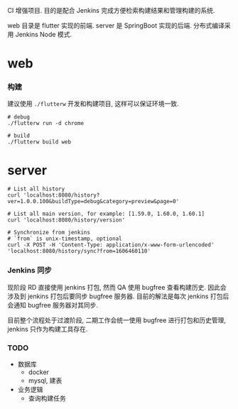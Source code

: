 CI 增强项目. 目的是配合 Jenkins 完成方便检索构建结果和管理构建的系统.

web 目录是 flutter 实现的前端. server 是 SpringBoot 实现的后端. 分布式编译采用 Jenkins Node 模式. 

# web

### 构建
建议使用 `./flutterw` 开发和构建项目, 这样可以保证环境一致.

```shell
# debug
./flutterw run -d chrome

# build
./flutterw build web
```

# server
```shell
# List all history
curl 'localhost:8080/history?ver=1.0.0.100&buildType=debug&category=preview&page=0'

# List all main version, for example: [1.59.0, 1.60.0, 1.60.1]
curl 'localhost:8080/history/version'

# Synchronize from jenkins
# `from` is unix-timestamp, optional
curl -X POST -H 'Content-Type: application/x-www-form-urlencoded' 'localhost:8080/history/sync?from=1606460110'
```

###  Jenkins 同步
现阶段 RD 直接使用 jenkins 打包, 然而 QA 使用 bugfree 查看构建历史. 因此会涉及到 jenkins 打包后要同步 bugfree 服务器. 目前的解法是每次 jenkins 打包后会通知 bugfree 服务器对其同步. 

目前整个流程处于过渡阶段, 二期工作会统一使用 bugfree 进行打包和历史管理, jenkins 只作为构建工具存在. 


### TODO
* 数据库
  - docker
  - mysql, 建表
* 业务逻辑
  - 查询构建任务
